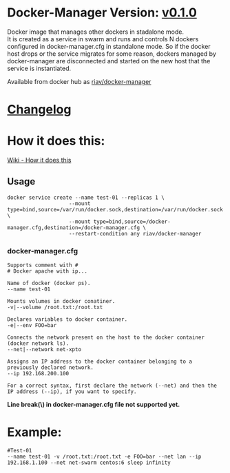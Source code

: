 # Docker-Manager Version: [v0.1.0](https://github.com/riav/docker-manager/blob/master/CHANGELOG.md#v010-2018-01-12)

Docker image that manages other dockers in stadalone mode.\
It is created as a service in swarm and runs and controls N dockers configured in docker-manager.cfg in standalone mode.
So if the docker host drops or the service migrates for some reason, dockers managed by docker-manager are disconnected and started on the new host that the service is instantiated.

Available from docker hub as [riav/docker-manager](https://hub.docker.com/r/riav/docker-manager/)

# [Changelog](https://github.com/riav/docker-manager/blob/master/CHANGELOG.md)

# How it does this:

[Wiki - How it does this](https://github.com/riav/docker-manager/wiki#how-it-does-this)

## Usage
    docker service create --name test-01 --replicas 1 \
                        --mount type=bind,source=/var/run/docker.sock,destination=/var/run/docker.sock \
                        --mount type=bind,source=/docker-manager.cfg,destination=/docker-manager.cfg \
                        --restart-condition any riav/docker-manager
### docker-manager.cfg
    Supports comment with #
    # Docker apache with ip...
    
    Name of docker (docker ps).
    --name test-01
    
    Mounts volumes in docker conatiner.
    -v|--volume /root.txt:/root.txt

    Declares variables to docker container.
    -e|--env FOO=bar

    Connects the network present on the host to the docker container (docker network ls).
    --net|--network net-xpto

    Assigns an IP address to the docker container belonging to a previously declared network.
    --ip 192.168.200.100

    For a correct syntax, first declare the network (--net) and then the IP address (--ip), if you want to specify.

**Line break(\\) in docker-manager.cfg file not supported yet.**

# Example:
    #Test-01
    --name test-01 -v /root.txt:/root.txt -e FOO=bar --net lan --ip 192.168.1.100 --net net-swarm centos:6 sleep infinity
